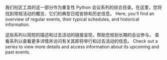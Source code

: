 我们社区工具的这一部分作为重复性 Python 会议系列的综合目录。在这里，您将找到常规活动的概览、它们的典型日程安排和历史信息。 Here, you'll find an overview of regular events, their typical schedules, and historical information.

这些系列以简短的描述和过去活动的链接呈现，帮助您规划长期的会议参与。
查看系列以查看更多详情并访问有关其即将举行和过去活动的信息。
Check out a series to view more details and access information about its upcoming and past events.
